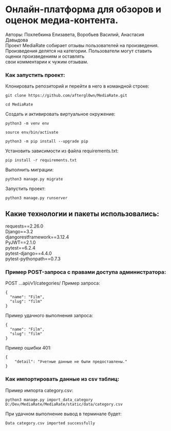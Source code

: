 # Онлайн-платформа для обзоров и оценок медиа-контента.
Авторы: Похлебкина Елизавета, Воробьев Василий, Анастасия Давыдова  
Проект MediaRate собирает отзывы пользователей на произведения.  
Произведения делятся на категории. Пользователи могут ставить оценки произведениям и оставлять  
свои комментарии к чужим отзывам. 

### Как запустить проект:

Клонировать репозиторий и перейти в него в командной строке:

```
git clone https://github.com/aftergl0wn/MediaRate.git
```

```
cd MediaRate
```

Cоздать и активировать виртуальное окружение:

```
python3 -m venv env
```

```
source env/bin/activate
```

```
python3 -m pip install --upgrade pip
```

Установить зависимости из файла requirements.txt:

```
pip install -r requirements.txt
```

Выполнить миграции:

```
python3 manage.py migrate
```

Запустить проект:

```
python3 manage.py runserver
```


## Какие технологии и пакеты использовались:
requests==2.26.0  
Django==3.2  
djangorestframework==3.12.4  
PyJWT==2.1.0  
pytest==6.2.4  
pytest-django==4.4.0  
pytest-pythonpath==0.7.3  

### Пример POST-запроса с правами доступа администратора:
POST ...api/v1/categories/
Пример запроса: 
```
{
  "name": "Film",
  "slug": "film"
}
```
Пример удачного выполнения запроса: 

```
{
  "name": "Film",
  "slug": "film"
}
```
Пример ошибки 401: 

```
{
    "detail": "Учетные данные не были предоставлены."
}
```

### Как импортировать данные из csv таблиц:

Пример импорта category.csv: 

```
python3 manage.py import_data_category D:/Dev/MediaRate/MediaRate/static/data/category.csv
```
При удачном выполнение вывод в терминале будет: 

```
Data category.csv imported successfully
```
